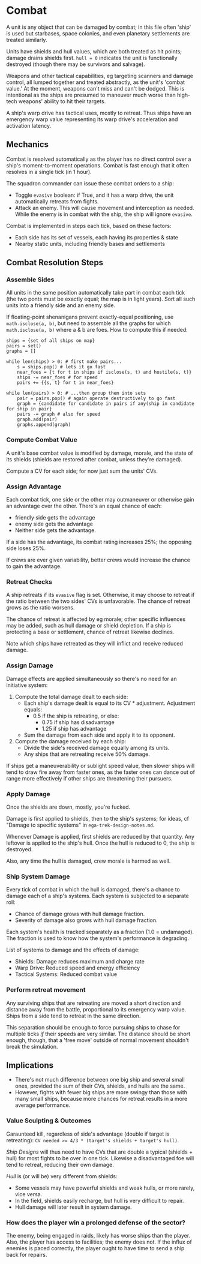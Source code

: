 Combat
======
A unit is any object that can be damaged by combat; in this file often 'ship' is used
but starbases, space colonies, and even planetary settlements are treated similarly.

Units have shields and hull values, which are both treated as hit points;
damage drains shields first. `hull = 0` indicates the unit is functionally
destroyed (though there may be survivors and salvage).

Weapons and other tactical capabilities, eg targeting scanners and damage
control, all lumped together and treated abstractly, as the unit's 'combat
value.' At the moment, weapons can't miss and can't be dodged. This is
intentional as the ships are presumed to maneuver much worse than high-tech
weapons' ability to hit their targets.

A ship's warp drive has tactical uses, mostly to retreat. Thus ships have an
emergency warp value representing its warp drive's acceleration and activation
latency.

Mechanics
---------
Combat is resolved automatically as the player has no direct control over a
ship's moment-to-moment operations.  Combat is fast enough that it often
resolves in a single tick (in 1 hour).

The squadron commander can issue these combat orders to a ship:
* Toggle `evasive` boolean: if True, and it has a warp drive, the unit
  automatically retreats from fights.
* Attack an enemy. This will cause movement and interception as needed.
  While the enemy is in combat with the ship, the ship will ignore `evasive`.

Combat is implemented in steps each tick, based on these factors:

* Each side has its set of vessels, each having its properties & state
* Nearby static units, including friendly bases and settlements

Combat Resolution Steps
-----------------------
### Assemble Sides

All units in the same position automatically take part in combat each tick (the
two ponts must be exactly equal; the map is in light years). Sort all such
units into a friendly side and an enemy side.

If floating-point shenanigans prevent exactly-equal positioning, use
`math.isclose(a, b)`, but need to assemble all the graphs for which
`math.isclose(a, b)` where a & b are foes.  How to compute this if needed:

```
ships = {set of all ships on map}
pairs = set()
graphs = []

while len(ships) > 0: # first make pairs...
    s = ships.pop() # lets it go fast
    near_foes = {t for t in ships if isclose(s, t) and hostile(s, t)}
    ships -= near_foes # for speed
    pairs += {{s, t} for t in near_foes}

while len(pairs) > 0: # ...then group them into sets
    pair = pairs.pop() # again operate destructively to go fast
    graph = {candidate for candidate in pairs if any(ship in candidate for ship in pair}
    pairs -= graph # also for speed
    graph.add(pair)
    graphs.append(graph)
```

### Compute Combat Value

A unit's base combat value is modified by damage, morale, and the state of its
shields (shields are restored after combat, unless they're damaged).

Compute a CV for each side; for now just sum the units' CVs.

### Assign Advantage

Each combat tick, one side or the other may outmaneuver or otherwise
gain an advantage over the other. There's an equal chance of each:

* friendly side gets the advantage
* enemy side gets the advantage
* Neither side gets the advantage.

If a side has the advantage, its combat rating increases 25%; the opposing side
loses 25%.

If crews are ever given variability, better crews would increase the chance to
gain the advantage.

### Retreat Checks

A ship retreats if its `evasive` flag is set. Otherwise, it may choose to
retreat if the ratio between the two sides' CVs is unfavorable. The chance of
retreat grows as the ratio worsens.

The chance of retreat is affected by eg morale; other specific influences may be
added, such as hull damage or shield depletion. If a ship is protecting a base or
settlement, chance of retreat likewise declines.

Note which ships have retreated as they will inflict and receive reduced damage.

### Assign Damage

Damage effects are applied simultaneously so there's no need for an initiative
system:

1. Compute the total damage dealt to each side:
    * Each ship's damage dealt is equal to its CV * adjustment. Adjustment
      equals:
        * 0.5 if the ship is retreating, or else:
            * 0.75 if ship has disadvantage
            * 1.25 if ship has advantage
    * Sum the damage from each side and apply it to its opponent.
1. Compute the damage received by each ship:
    * Divide the side's received damage equally among its units.
    * Any ships that are retreating receive 50% damage.

If ships get a maneuverability or sublight speed value, then slower ships will
tend to draw fire away from faster ones, as the faster ones can dance out of
range more effectively if other ships are threatening their pursuers.

### Apply Damage

Once the shields are down, mostly, you're fucked.

Damage is first applied to shields, then to the ship's systems; for ideas, cf
"Damage to specific systems" in `ega-trek-design-notes.md`.

Whenever Damage is applied, first shields are reduced by that quantity. Any
leftover is applied to the ship's hull. Once the hull is reduced to 0, the ship
is destroyed.

Also, any time the hull is damaged, crew morale is harmed as well.

### Ship System Damage
Every tick of combat in which the hull is damaged, there's a chance to damage
each of a ship's systems. Each system is subjected to a separate roll:
* Chance of damage grows with hull damage fraction.
* Severity of damage also grows with hull damage fraction.

Each system's health is tracked separately as a fraction (1.0 = undamaged).
The fraction is used to know how the system's performance is degrading.

List of systems to damage and the effects of damage:
* Shields: Damage reduces maximum and charge rate
* Warp Drive: Reduced speed and energy efficiency
* Tactical Systems: Reduced combat value

### Perform retreat movement

Any surviving ships that are retreating are moved a short direction and
distance away from the battle, proportional to its emergency warp value.  Ships
from a side tend to retreat in the same direction.

This separation should be enough to force pursuing ships to chase for multiple
ticks _if_ their speeds are very similar. The distance should be short enough,
though, that a 'free move' outside of normal movement shouldn't break the
simulation.

Implications
------------
* There's not much difference between one big ship and several small ones,
    provided the sum of their CVs, shields, and hulls are the same.
* However, fights with fewer big ships are more swingy than those with
    many small ships, because more chances for retreat results in a more
    average performance.

### Value Sculpting & Outcomes
Garaunteed kill, regardless of side's advantage (double if target is retreating):
`CV needed >= 4/3 * (target's shields + target's hull)`.

*Ship Designs* will thus need to have CVs that are double a typical (shields +
hull) for most fights to be over in one tick. Likewise a disadvantaged foe will
tend to retreat, reducing their own damage.

*Hull* is (or will be) very different from shields:
* Some vessels may have powerful shields and weak hulls, or more rarely, vice versa.
* In the field, shields easily recharge, but hull is very difficult to repair.
* Hull damage will later result in system damage.

### How does the player win a prolonged defense of the sector?

The enemy, being engaged in raids, likely has worse ships than the
player. Also, the player has access to facilities; the enemy does not.
If the influx of enemies is paced correctly, the player ought to have
time to send a ship back for repairs.

